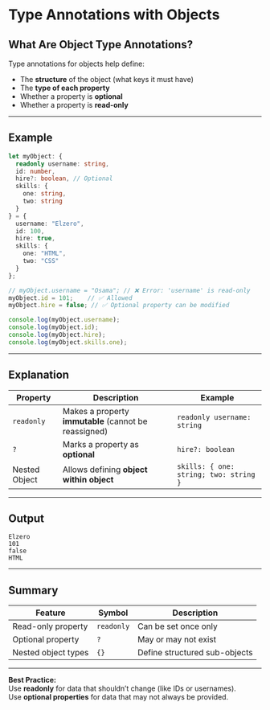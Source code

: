 # Type Annotations with Objects

##  What Are Object Type Annotations?

Type annotations for objects help define:
- The **structure** of the object (what keys it must have)
- The **type of each property**
- Whether a property is **optional**
- Whether a property is **read-only**

---

##  Example

```typescript
let myObject: {
  readonly username: string,
  id: number,
  hire?: boolean, // Optional
  skills: {
    one: string,
    two: string
  }
} = {
  username: "Elzero",
  id: 100,
  hire: true,
  skills: {
    one: "HTML",
    two: "CSS"
  }
};

// myObject.username = "Osama"; // ❌ Error: 'username' is read-only
myObject.id = 101;    // ✅ Allowed
myObject.hire = false; // ✅ Optional property can be modified

console.log(myObject.username);
console.log(myObject.id);
console.log(myObject.hire);
console.log(myObject.skills.one);
```

---

##  Explanation

| Property | Description | Example |
|-----------|--------------|----------|
| `readonly` | Makes a property **immutable** (cannot be reassigned) | `readonly username: string` |
| `?` | Marks a property as **optional** | `hire?: boolean` |
| Nested Object | Allows defining **object within object** | `skills: { one: string; two: string }` |

---

##  Output

```
Elzero
101
false
HTML
```

---

##  Summary

| Feature | Symbol | Description |
|----------|---------|-------------|
| Read-only property | `readonly` | Can be set once only |
| Optional property | `?` | May or may not exist |
| Nested object types | `{}` | Define structured sub-objects |

---

 **Best Practice:**  
Use **readonly** for data that shouldn’t change (like IDs or usernames).  
Use **optional properties** for data that may not always be provided.
